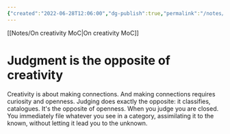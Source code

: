 ```yaml
---
{"created":"2022-06-28T12:06:00","dg-publish":true,"permalink":"/notes/judgment-is-the-opposite-of-creativity/","dgPassFrontmatter":true,"updated":"2024-12-22T16:23:47.259+01:00"}
---
```


[[Notes/On creativity MoC\|On creativity MoC]]
# Judgment is the opposite of creativity
Creativity is about making connections. And making connections requires curiosity and openness. 
Judging does exactly the opposite: it classifies, catalogues. It's the opposite of openness. When you judge you are closed. You immediately file whatever you see in a category, assimilating it to the known, without letting it lead you to the unknown.